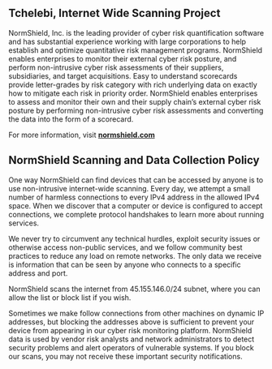 ## Tchelebi, Internet Wide Scanning Project

NormShield, Inc. is the leading provider of cyber risk quantification software and has substantial experience working with large corporations to help establish and optimize quantitative risk management programs. NormShield enables enterprises to monitor their external cyber risk posture, and perform non-intrusive cyber risk assessments of their suppliers, subsidiaries, and target acquisitions. Easy to understand scorecards provide letter-grades by risk category with rich underlying data on exactly how to mitigate each risk in priority order. NormShield enables enterprises to assess and monitor their own and their supply chain’s external cyber risk posture by performing non-intrusive cyber risk assessments and converting the data into the form of a scorecard. 
    
For more information, visit <a href="https://www.normshield.com"><strong>normshield.com</strong></a>
    

## NormShield Scanning and Data Collection Policy

One way NormShield can find devices that can be accessed by anyone is to use non-intrusive internet-wide scanning. Every day, we attempt a small number of harmless connections to every IPv4 address in the allowed IPv4 space. When we discover that a computer or device is configured to accept connections, we complete protocol handshakes to learn more about running services. 

We never try to circumvent any technical hurdles, exploit security issues or otherwise access non-public services, and we follow community best practices to reduce any load on remote networks. The only data we receive is information that can be seen by anyone who connects to a specific address and port.

NormShield scans the internet from 45.155.146.0/24 subnet, where you can allow the list or block list if you wish.

Sometimes we make follow connections from other machines on dynamic IP addresses, but blocking the addresses above is sufficient to prevent your device from appearing in our cyber risk monitoring platform. NormShield data is used by vendor risk analysts and network administrators to detect security problems and alert operators of vulnerable systems. If you block our scans, you may not receive these important security notifications.
